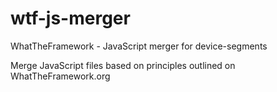 wtf-js-merger
=========

WhatTheFramework - JavaScript merger for device-segments

Merge JavaScript files based on principles outlined on WhatTheFramework.org
